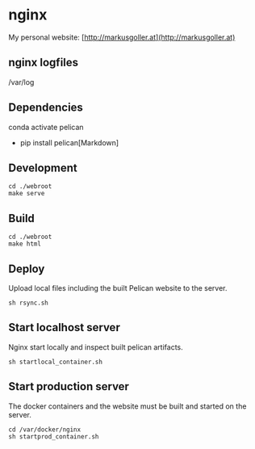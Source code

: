 # nginx
My personal website: [http://markusgoller.at](http://markusgoller.at)

## nginx logfiles

/var/log

## Dependencies

conda activate pelican

* pip install pelican[Markdown]

## Development

```
cd ./webroot
make serve
```

## Build

```
cd ./webroot
make html
```

## Deploy

Upload local files including the built Pelican website to the server.

```
sh rsync.sh
```

## Start localhost server

Nginx start locally and inspect built pelican artifacts.
```
sh startlocal_container.sh
```


## Start production server
The docker containers and the website must be built and started on the server.

```
cd /var/docker/nginx
sh startprod_container.sh
```
